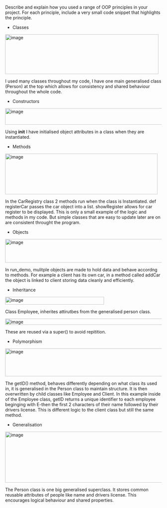 Describe and explain how you used a range of OOP principles in your project. For each principle, include a very small code snippet that highlights the principle.


- Classes
<img width="493" height="128" alt="image" src="https://github.com/user-attachments/assets/85718aa6-65a0-4ef2-b8c6-83ce6d1827b3" />

I used many classes throughout my code, I have one main generalised class (Person) at the top which allows for consistency and shared behaviour throughout the whole code.



- Constructors
<img width="505" height="53" alt="image" src="https://github.com/user-attachments/assets/bcacd6bf-1eeb-4c82-80d9-51d0f23a1615" />

Using __init__ I have initialised object attributes in a class when they are instantiated.
  
- Methods
<img width="490" height="131" alt="image" src="https://github.com/user-attachments/assets/aab4019d-3dae-4193-80f6-cfd2e00d1cc0" />

In the CarRegistry class 2 methods run when the class is Instantiated. def registerCar passes the car object into a list. showRegister allows for car register to be displayed. This is only a small example of the logic and methods in my code. But simple classes that are easy to update later are on are consistent throught the program.

- Objects
<img width="814" height="76" alt="image" src="https://github.com/user-attachments/assets/362fa4d9-d0a6-4eb1-afa6-4c1aa9e1422c" />

In run_demo, mulitple objects are made to hold data and behave accordng to methods. For example a client has its own car, in a method called addCar the object is linked to client storing data cleanly and efficiently.

- Inheritance
<img width="318" height="25" alt="image" src="https://github.com/user-attachments/assets/311d8dd8-83e1-48e5-8dc2-ce38fae0fc94" />

Class Employee, inherites attirutbes from the generalised person class.

<img width="537" height="20" alt="image" src="https://github.com/user-attachments/assets/b028043c-f244-40b5-b4e4-e3fe773416cb" />

These are reused via a super() to avoid repitition.



- Polymorphism
<img width="759" height="90" alt="image" src="https://github.com/user-attachments/assets/c3fd7df8-05fa-478a-a77d-5a0807687f5b" />

The getID() method, behaves differently depending on what class its used in, it is generalised in the Person class to maintain structure. It is then overwritten by child classes like Employee and Client. In this example inside of the Employee class, getID returns a unique identifier to each employee beginging with E-then the first 2 characters of their name followed by their drivers license. This is different logic to the client class but still the same method.



- Generalisation
<img width="613" height="164" alt="image" src="https://github.com/user-attachments/assets/d5c2e029-5ae9-4c67-ab5f-1a87dc4219cd" />

The Person class is one big generalised superclass. It stores common reusable attributes of people like name and drivers license. This encourages logical behaviour and shared properties.

